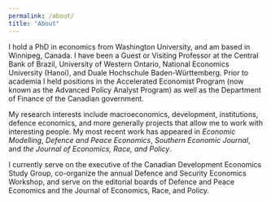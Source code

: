 ```yaml
---
permalink: /about/
title: "About"
---
```


I hold a PhD in economics from Washington University, and am based in Winnipeg, Canada. I have been a Guest or Visiting Professor at the Central Bank of Brazil, University of Western Ontario, National Economics University (Hanoi), and Duale Hochschule Baden-Württemberg. Prior to academia I held positions in the Accelerated Economist Program (now known as the Advanced Policy Analyst Program) as well as the Department of Finance of the Canadian government.

My research interests include macroeconomics, development, institutions, defence economics, and more generally projects that allow me to work with interesting people. My most recent work has appeared in <i>Economic Modelling</i>, <i>Defence and Peace Economics</i>, <i>Southern Economic Journal</i>, and <i>the Journal of Economics, Race, and Policy</i>.

I currently serve on the executive of the Canadian Development Economics Study Group, co-organize the annual Defence and Security Economics Workshop, and serve on the editorial boards of Defence and Peace Economics and the Journal of Economics, Race, and Policy.
